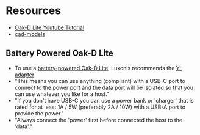 # Resources
* [Oak-D Lite Youtube Tutorial](https://www.youtube.com/watch?v=7BkHcJu57Cg)
* [cad-models](https://github.com/luxonis/depthai-hardware/tree/master/DM9095_OAK-D-LITE_DepthAI_USB3C)

## Battery Powered Oak-D Lite
* To use a [battery-powered Oak-D Lite](https://discuss.luxonis.com/d/1767-powering-oak-d-lite), Luxonis recommends the [Y-adapter](https://docs.luxonis.com/projects/hardware/en/latest/pages/DM6010/#y-adapter)
* "This means you can use anything (compliant) with a USB-C port to connect to the power port and the data port will be isolated so that you can use whatever you like for a host."
* "If you don't have USB-C you can use a power bank or 'charger' that is rated for at least 1A / 5W (preferably 2A / 10W) with a USB-A port to provide the power."
* "Always connect the 'power' first before connected the host to the 'data'."
